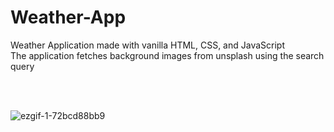 # Weather-App

Weather Application made with vanilla HTML, CSS, and JavaScript <br />
The application fetches background images from unsplash using the search query 

<br />
<br />











![ezgif-1-72bcd88bb9](https://user-images.githubusercontent.com/106866560/195242054-a3765ed1-2785-4ede-bab9-e8726e60d5e0.gif)
